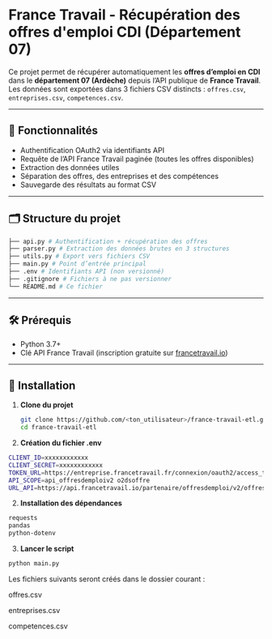 # France Travail - Récupération des offres d'emploi CDI (Département 07)

Ce projet permet de récupérer automatiquement les **offres d’emploi en CDI** dans le **département 07 (Ardèche)** depuis l’API publique de **France Travail**.  
Les données sont exportées dans 3 fichiers CSV distincts : `offres.csv`, `entreprises.csv`, `competences.csv`.

---

## 🚀 Fonctionnalités

- Authentification OAuth2 via identifiants API
- Requête de l’API France Travail paginée (toutes les offres disponibles)
- Extraction des données utiles
- Séparation des offres, des entreprises et des compétences
- Sauvegarde des résultats au format CSV

---

## 🗂️ Structure du projet
```bash
├── api.py # Authentification + récupération des offres
├── parser.py # Extraction des données brutes en 3 structures
├── utils.py # Export vers fichiers CSV
├── main.py # Point d’entrée principal
├── .env # Identifiants API (non versionné)
├── .gitignore # Fichiers à ne pas versionner
└── README.md # Ce fichier
```

---

## 🛠️ Prérequis

- Python 3.7+
- Clé API France Travail (inscription gratuite sur [francetravail.io](https://www.francetravail.io/))

---

## 🧪 Installation

1. **Clone du projet**
   ```bash
   git clone https://github.com/<ton_utilisateur>/france-travail-etl.git
   cd france-travail-etl
   ```

2. **Création du fichier .env** 
```bash
CLIENT_ID=xxxxxxxxxxxx
CLIENT_SECRET=xxxxxxxxxxxx
TOKEN_URL=https://entreprise.francetravail.fr/connexion/oauth2/access_token?realm=/partenaire
API_SCOPE=api_offresdemploiv2 o2dsoffre
URL_API=https://api.francetravail.io/partenaire/offresdemploi/v2/offres/search
```

2. **Installation des dépendances** 
```bash
requests
pandas
python-dotenv
```

3. **Lancer le script**
```bash
python main.py
```

Les fichiers suivants seront créés dans le dossier courant :

offres.csv

entreprises.csv

competences.csv


